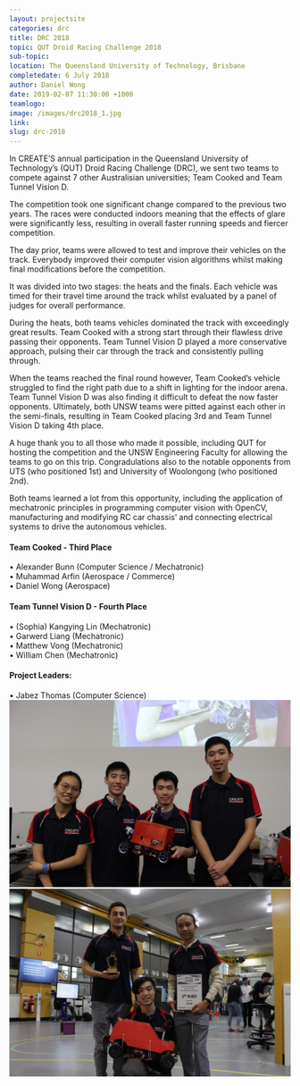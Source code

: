 ```yaml
---
layout: projectsite
categories: drc
title: DRC 2018
topic: QUT Droid Racing Challenge 2018
sub-topic:
location: The Queensland University of Technology, Brisbane
completedate: 6 July 2018
author: Daniel Wong
date: 2019-02-07 11:30:00 +1000
teamlogo:
image: /images/drc2018_1.jpg
link:
slug: drc-2018
---
```

<p>In CREATE’S annual participation in the Queensland University of Technology’s (QUT) Droid Racing Challenge (DRC), we sent two teams to compete against 7 other Australisian universities; Team Cooked and Team Tunnel Vision D. </p>

<p>The competition took one significant change compared to the previous two years. The races were conducted indoors meaning that the effects of glare were significantly less, resulting in overall faster running speeds and fiercer competition. </p>

<p>The day prior, teams were allowed to test and improve their vehicles on the track. Everybody improved their computer vision algorithms whilst making final modifications before the competition. </p>

<p>It was divided into two stages: the heats and the finals. Each vehicle was timed for their travel time around the track whilst evaluated by a panel of judges for overall performance. </p>

<p>During the heats, both teams vehicles dominated the track with exceedingly great results. Team Cooked with a strong start through their flawless drive passing their opponents. Team Tunnel Vision D played a more conservative approach, pulsing their car through the track and consistently pulling through. </p>

<p>When the teams reached the final round however, Team Cooked’s vehicle struggled to find the right path due to a shift in lighting for the indoor arena. Team Tunnel Vision D was also finding it difficult to defeat the now faster opponents. Ultimately, both UNSW teams were pitted against each other in the semi-finals, resulting in Team Cooked placing 3rd and Team Tunnel Vision D taking 4th place. </p>

<p>A huge thank you to all those who made it possible, including QUT for hosting the competition and the UNSW Engineering Faculty for allowing the teams to go on this trip. Congradulations also to the notable opponents from UTS (who positioned 1st) and University of Woolongong (who positioned 2nd). </p>

<p>Both teams learned a lot from this opportunity, including the application of mechatronic principles in programming computer vision with OpenCV, manufacturing and modifying RC car chassis’ and connecting electrical systems to drive the autonomous vehicles. </p>

<h4>Team Cooked - Third Place </h4>
•	Alexander Bunn (Computer Science / Mechatronic) <br>
•	Muhammad Arfin (Aerospace / Commerce) <br>
•	Daniel Wong (Aerospace) <br>

<h4>Team Tunnel Vision D - Fourth Place</h4>
•	(Sophia) Kangying Lin (Mechatronic) <br>
•	Garwerd Liang (Mechatronic) <br>
•	Matthew Vong (Mechatronic) <br>
•	William Chen (Mechatronic) <br>

<h4>Project Leaders:</h4>
•	Jabez Thomas (Computer Science)

<img src="/images/drc2018_2.jpg" class="contentimg">
<img src="/images/drc2018_3.jpg" class="contentimg">